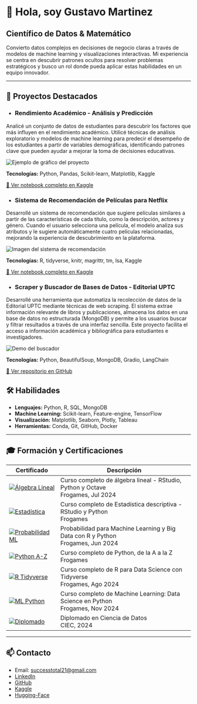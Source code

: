 # 👋 Hola, soy Gustavo Martinez

## Científico de Datos & Matemático
Convierto datos complejos en decisiones de negocio claras a través de modelos de machine learning y visualizaciones interactivas. Mi experiencia se centra en descubrir patrones ocultos para resolver problemas estratégicos y busco un rol donde pueda aplicar estas habilidades en un equipo innovador.



---

## 🚀 Proyectos Destacados

- ### Rendimiento Académico - Análisis y Predicción

Analicé un conjunto de datos de estudiantes para descubrir los factores que más influyen en el rendimiento académico. Utilicé técnicas de análisis exploratorio y modelos de machine learning para predecir el desempeño de los estudiantes a partir de variables demográficas, identificando patrones clave que pueden ayudar a mejorar la toma de decisiones educativas.

![Ejemplo de gráfico del proyecto](assets/img/proyectos/image.png)

**Tecnologías:** Python, Pandas, Scikit-learn, Matplotlib, Kaggle

[🔗 Ver notebook completo en Kaggle](https://www.kaggle.com/code/andresmartinez21/rendimiento-acad-mico/notebook)

- ### Sistema de Recomendación de Películas para Netflix

Desarrollé un sistema de recomendación que sugiere películas similares a partir de las características de cada título, como la descripción, actores y género. Cuando el usuario selecciona una película, el modelo analiza sus atributos y le sugiere automáticamente cuatro películas relacionadas, mejorando la experiencia de descubrimiento en la plataforma.

![Imagen del sistema de recomendación](assets/img/proyectos/image_sistema.png)

**Tecnologías:** R, tidyverse, knitr, magrittr, tm, lsa, Kaggle

[🔗 Ver notebook completo en Kaggle](https://www.kaggle.com/code/andresmartinez21/netflix-recommendation-system)

- ### Scraper y Buscador de Bases de Datos - Editorial UPTC

Desarrollé una herramienta que automatiza la recolección de datos de la Editorial UPTC mediante técnicas de web scraping. El sistema extrae información relevante de libros y publicaciones, almacena los datos en una base de datos no estructurada (MongoDB) y permite a los usuarios buscar y filtrar resultados a través de una interfaz sencilla. Este proyecto facilita el acceso a información académica y bibliográfica para estudiantes e investigadores.

![Demo del buscador](assets/img/proyectos/demo.gif)

**Tecnologías:** Python, BeautifulSoup, MongoDB, Gradio, LangChain

[🔗 Ver repositorio en GitHub](https://github.com/gustavo21math/Editorial_Uptc/tree/main)

## 🛠️ Habilidades

- **Lenguajes:** Python, R, SQL, MongoDB
- **Machine Learning:** Scikit-learn, Feature-engine, TensorFlow
- **Visualización:** Matplotlib, Seaborn, Plotly, Tableau
- **Herramientas:** Conda, Git, GitHub, Docker

---

## 🎓 Formación y Certificaciones

| Certificado | Descripción |
|-------------|-------------|
| [![Álgebra Lineal](assets/certificados/algebra-lineal.png)](http://certificates.frogamesformacion.com/b4ba78e6-daca-472d-a4a2-419dd94e1828#acc.beWF3nQ2) | Curso completo de álgebra lineal - RStudio, Python y Octave <br> Frogames, Jul 2024 |
| [![Estadística](assets/certificados/estadistica.png)](http://certificates.frogamesformacion.com/4565c58b-6268-4f2c-a053-d34e0e15fc3c#acc.B3PwXIbA) | Curso completo de Estadística descriptiva - RStudio y Python <br> Frogames |
| [![Probabilidad ML](assets/certificados/probabilidad-ml.png)](http://certificates.frogamesformacion.com/153fdff9-e2fb-4317-858f-783955420c4a#acc.8BEzCman) | Probabilidad para Machine Learning y Big Data con R y Python <br> Frogames, Jun 2024 |
| [![Python A-Z](assets/certificados/python-az.png)](http://certificates.frogamesformacion.com/d1141bb1-298c-4f28-9f97-a731f2dfe4d1#acc.lVnSE9vs) | Curso completo de Python, de la A a la Z <br> Frogames |
| [![R Tidyverse](assets/certificados/r-tidyverse.png)](https://certificates.frogamesformacion.com/81d88cb9-30fb-4887-9be7-09ff61613b9d#acc.thCeEUMN) | Curso completo de R para Data Science con Tidyverse <br> Frogames, Ago 2024 |
| [![ML Python](assets/certificados/ml_python.png)](http://certificates.frogamesformacion.com/af0b77e1-847c-4fc4-a216-ea021de05820#acc.TwmxJjZc) | Curso completo de Machine Learning: Data Science en Python <br> Frogames, Nov 2024 |
| [![Diplomado](assets/certificados/diplomado.png)](https://drive.google.com/file/d/18rfAaIzuzDk4TgMU-MasUZDH4FJRAy5e/view?usp=sharing) | Diplomado en Ciencia de Datos <br> CIEC, 2024 |

---

## 📫 Contacto

- Email: successtotal21@gmail.com
- [LinkedIn](www.linkedin.com/in/gustavo-martinez-suancha-55b668312)
- [GitHub](https://github.com/gustavo21math)
- [Kaggle](https://www.kaggle.com/andresmartinez21)
- [Hugging-Face](https://huggingface.co/Andres-21)

